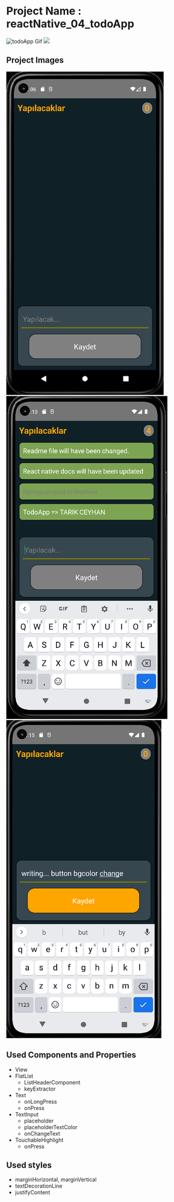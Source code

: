 # Project Name : reactNative_04_todoApp

![todoApp Gif](https://media.giphy.com/media/p2Xa5oyu5w5bwohiXI/giphy.gif)
![](https://media.giphy.com/media/uGO6OYCqmLdD9oEfES/giphy.gif)

## Project Images

![Image_1](./media/todoApp_image_1.png) ![Image_2](./media/todoApp_image_2.png) ![Image_3](./media/todoApp_image_3.png)

## Used Components and Properties
- View
- FlatList
    * ListHeaderComponent
    * keyExtractor
- Text
    * onLongPress
    * onPress
- TextInput
    * placeholder
    * placeholderTextColor
    * onChangeText
- TouchableHighlight
    * onPress

## Used styles

- marginHorizontal, marginVertical
- textDecorationLine
- justifyContent

